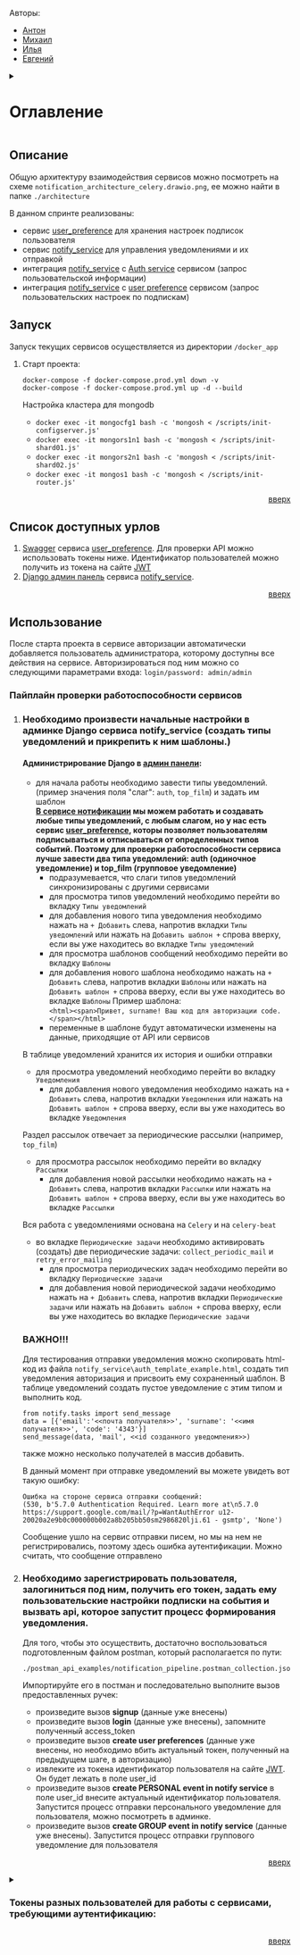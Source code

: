 <a name="readme-top"></a>

Авторы:
 - [Антон](https://github.com/mistandok)
 - [Михаил](https://github.com/Mikhail-Kushnerev)
 - [Илья](https://github.com/Bexram)
 - [Евгений](https://github.com/ME-progr)

<details>
  <summary>
    <h1>Оглавление</h1>
  </summary>
  <ol>
    <li><a href="#репозитории">Репозитории</a></li>
    <li><a href="#описание">Описание</a></li>
    <li><a href="#запуск">Запуск</a></li>
    <li><a href="#список-доступных-урлов">Список доступных урлов</a></li>
    <li><a href="#использование">Использование</a></li>
    <li><a href="#tokens">Токены разных пользователей для работы с сервисами, требующими аутентификацию</a></li>
  </ol>
</details>

## Описание

Общую архитектуру взаимодействия сервисов можно посмотреть на схеме `notification_architecture_celery.drawio.png`, ее можно найти в папке `./architecture`

В данном спринте реализованы:
- сервис [user_preference](https://github.com/ME-progr/yandex-praktikum/Notifications_service/tree/main/user-preferences) для хранения настроек подписок пользователя
- сервис [notify_service](https://github.com/ME-progr/yandex-praktikum/Notifications_service/tree/main/notify_service) для управления уведомлениями и их отправкой
- интеграция [notify_service](https://github.com/ME-progr/yandex-praktikum/Notifications_service/tree/main/notify_service) с [Auth service](https://github.com/ME-progr/yandex-praktikum/Notifications_service/tree/main/Auth_service) сервисом (запрос пользовательской информации)
- интеграция [notify_service](https://github.com/ME-progr/yandex-praktikum/Notifications_service/tree/main/notify_service) с [user preference](https://github.com/ME-progr/yandex-praktikum/Notifications_service/tree/main/user-preferences) сервисом (запрос пользовательских настроек по подпискам)

## Запуск

Запуск текущих сервисов осуществляется из директории `/docker_app`

1) Старт проекта:

    ```docker
    docker-compose -f docker-compose.prod.yml down -v
    docker-compose -f docker-compose.prod.yml up -d --build
    ```
    Настройка кластера для mongodb
   - ```docker exec -it mongocfg1 bash -c 'mongosh < /scripts/init-configserver.js'```
   - ```docker exec -it mongors1n1 bash -c 'mongosh < /scripts/init-shard01.js'```
   - ```docker exec -it mongors2n1 bash -c 'mongosh < /scripts/init-shard02.js'```
   - ```docker exec -it mongos1 bash -c 'mongosh < /scripts/init-router.js'```

<p align="right"><a href="#readme-top">вверх</a></p>

## Список доступных урлов

  1) [Swagger](http://127.0.0.1/api/openapi) сервиса [user_preference](https://github.com/ME-progr/yandex-praktikum/Notifications_service/tree/main/user-preferences). Для проверки API можно использовать токены ниже. Идентификатор пользователей можно получить из токена на сайте [JWT](https://jwt.io/) 
  2) [Django админ панель](http://127.0.0.1:80/admin/) сервиса [notify_service](https://github.com/ME-progr/yandex-praktikum/Notifications_service/tree/main/notify_service).

<p align="right"><a href="#readme-top">вверх</a></p>

## Использование

После старта проекта в сервисе авторизации автоматически добавляется пользователь администратора, которому доступны все действия на сервисе. Авторизироваться под ним можно со следующими параметрами входа: `login/password: admin/admin`


### Пайплайн проверки работоспособности сервисов

1) ### Необходимо произвести начальные настройки в админке Django сервиса notify_service (создать типы уведомлений и прикрепить к ним шаблоны.)

   #### Администрирование Django в [админ панели](http://127.0.0.1:80/admin/):
   - для начала работы необходимо завести типы уведомлений. (пример значения поля "слаг": `auth`, `top_film`) и задать им шаблон <br>
     **[В сервисе нотификации](https://github.com/ME-progr/yandex-praktikum/Notifications_service/tree/main/notify_service) мы можем работать и создавать любые типы уведомлений, с любым слагом, но у нас есть сервис [user_preference](https://github.com/ME-progr/yandex-praktikum/Notifications_service/tree/main/user-preferences), которы  позволяет пользователям подписываться и отписываться от определенных типов событий. Поэтому для проверки работоспособности сервиса лучше завести два типа уведомлений: auth (одиночное уведомление) и top_film (групповое уведомление)**
     - подразумевается, что слаги типов уведомлений синхронизированы с другими сервисами
     - для просмотра типов уведомлений необходимо перейти во вкладку `Типы уведомлений`
     - для добавления нового типа уведомления необходимо нажать на `+ Добавить` слева, напротив вкладки `Типы уведомлений`
       или нажать на `Добавить шаблон +` спрова вверху, если вы уже находитесь во вкладке `Типы уведомлений`
     - для просмотра шаблонов сообщений необходимо перейти во вкладку `Шаблоны`
     - для добавления нового шаблона необходимо нажать на `+ Добавить` слева, напротив вкладки `Шаблоны`
       или нажать на `Добавить шаблон +` спрова вверху, если вы уже находитесь во вкладке `Шаблоны`
       Пример шаблона: <br>
       ```<html><span>Привет, surname! Ваш код для авторизации code.</span></html>```
     - переменные в шаблоне будут автоматически изменены на данные, приходящие от API или сервисов
   
   В таблице уведомлений хранится их история и ошибки отправки
   - для просмотра уведомлений необходимо перейти во вкладку `Уведомления`
     - для добавления нового уведомления необходимо нажать на `+ Добавить` слева, напротив вкладки `Уведомления`
       или нажать на `Добавить шаблон +` спрова вверху, если вы уже находитесь во вкладке `Уведомления`
   
   Раздел рассылок отвечает за периодические рассылки (например, `top_film`)
   - для просмотра рассылок необходимо перейти во вкладку `Рассылки`
     - для добавления новой рассылки необходимо нажать на `+ Добавить` слева, напротив вкладки `Рассылки`
       или нажать на `Добавить шаблон +` спрова вверху, если вы уже находитесь во вкладке `Рассылки`
   
   Вся работа с уведомлениями основана на `Celery` и на `celery-beat`
   - во вкладке `Периодические задачи` необходимо активировать (создать) две периодические задачи: `collect_periodic_mail` и `retry_error_mailing`
     - для просмотра периодических задач необходимо перейти во вкладку `Периодические задачи`
     - для добавления новой периодической задачи необходимо нажать на `+ Добавить` слева, напротив вкладки `Периодические задачи`
       или нажать на `Добавить шаблон +` спрова вверху, если вы уже находитесь во вкладке `Периодические задачи`
   
   ### ВАЖНО!!!

    Для тестирования отправки уведомления можно скопировать html-код из файла `notify_service\auth_template_example.html`, создать тип уведомления авторизация и присвоить ему сохраненный шаблон. В таблице уведомлений создать пустое уведомление с этим типом и выполнить код.
   ```
   from notify.tasks import send_message 
   data = [{'email':'<<почта получателя>>', 'surname': '<<имя получателя>>', 'code': '4343'}] 
   send_message(data, 'mail', <<id созданного уведомления>>)
   ```
   также можно несколько получателей в массив добавить.

   В данный момент при отправке уведомлений вы можете увидеть вот такую ошибку:
   ```Error
   Ошибка на стороне сервиса отправки сообщений:
   (530, b'5.7.0 Authentication Required. Learn more at\n5.7.0  https://support.google.com/mail/?p=WantAuthError u12-20020a2e9b0c000000b002a8b205bb50sm2986820lji.61 - gsmtp', 'None')
   ```
   Сообщение ушло на сервис отправки писем, но мы на нем не регистрировались, поэтому здесь ошибка аутентификации. Можно считать, что сообщение отправлено

2) ###  Необходимо зарегистрировать пользователя, залогиниться под ним, получить его токен, задать ему пользовательские настройки подписки на события и вызвать api, которое запустит процесс формирования уведомления.

   Для того, чтобы это осуществить, достаточно воспользоваться подготовленным файлом postman, который располагается по пути:
   ```Postman
   ./postman_api_examples/notification_pipeline.postman_collection.json
   ```
   Импортируйте его в постман и последовательно выполните вызов предоставленных ручек:
   - произведите вызов **signup** (данные уже внесены)
   - произведите вызов  **login** (данные уже внесены), запомните полученный access_token
   - произведите вызов  **create user preferences** (данные уже внесены, но необходимо вбить актуальный токен, полученный на предыдущем шаге, в авторизацию)
   - извлеките из токена идентификатор пользователя на сайте [JWT](https://jwt.io/). Он будет лежать в поле user_id
   - произведите вызов **create PERSONAL event in notify service** в поле user_id внесите актуальный идентификатор пользователя. Запустится процесс отправки персонального уведомление для пользователя, можно посмотреть в админке.
   - произведите вызов **create GROUP event in notify service** (данные уже внесены). Запустится процесс отправки группового уведомление для пользователя
   



<p align="right"><a href="#readme-top">вверх</a></p>

  <details>
    <summary>
      <h3>
        Токены разных пользователей для работы с сервисами, требующими аутентификацию:
      </h3>
      <a name="tokens"></a>
    </summary>
    1) <b>АДМИН: eyJhbGciOiJIUzI1NiIsInR5cCI6IkpXVCJ9.eyJmcmVzaCI6dHJ1ZSwiaWF0IjoxNjc5NzM1ODI5LCJqdGkiOiJiODRkZDA2Zi03MDMxLTRmZTQtOTA4OC1lZDIxMzcwYjkyNjgiLCJ0eXBlIjoiYWNjZXNzIiwic3ViIjp7InVzZXJfaWQiOiJkZmM3Y2I3YS0yNTlhLTQ2MDktYmU0NS0wODdkMzA5ZDU0NWMiLCJ1c2VyX3JvbGVzIjpbImFkbWluIl0sInVzZXJfYWdlbnQiOiJtb2JpbGUiLCJyZWZyZXNoX2p0aSI6IjljZDdhZWVlLWMzOTMtNGQ3NC1iMGU2LWUyZTZiMDg0ZWE1MCJ9LCJuYmYiOjE2Nzk3MzU4MjksImV4cCI6MTY3OTc0MzAyOX0.EmLwK_Riuhf03iOkeDhpXWk8CFcZtfZ_tCnRRjsd9Nw</b> </br>
    2) eyJhbGciOiJIUzI1NiIsInR5cCI6IkpXVCJ9.eyJmcmVzaCI6dHJ1ZSwiaWF0IjoxNjc5NzM1ODY4LCJqdGkiOiIwMmJkNDdmMy1iY2NmLTRkY2ItYWY1OS1jODhmYTI3M2JjYTMiLCJ0eXBlIjoiYWNjZXNzIiwic3ViIjp7InVzZXJfaWQiOiIwNmY1YmRkZS00ZjUwLTQ5NTYtYTQ5ZC1hZTA3Mzc5ODA5YjYiLCJ1c2VyX3JvbGVzIjpbInVzZXIiXSwidXNlcl9hZ2VudCI6Im1vYmlsZSIsInJlZnJlc2hfanRpIjoiMWNlZWYwZmMtYjBmZi00MGUyLTg1N2QtOTk1OWRlNjA0ZDFlIn0sIm5iZiI6MTY3OTczNTg2OCwiZXhwIjoxNjc5NzQzMDY4fQ.y8u7zzHHNl-jxkFkhObe63Lqe9Hv0Hn2WR15Q-fX6t4 </br>
    3) eyJhbGciOiJIUzI1NiIsInR5cCI6IkpXVCJ9.eyJmcmVzaCI6dHJ1ZSwiaWF0IjoxNjc5NzM1OTE2LCJqdGkiOiIwZTRjNTdmMC00NmNjLTQxYjktOTBiZS01M2Y5ODk5YjQ1ZjQiLCJ0eXBlIjoiYWNjZXNzIiwic3ViIjp7InVzZXJfaWQiOiI5ODY1Nzg1ZS05MDQzLTQwMmEtOGU0YS01ODM3OGY5ZDQ0MjgiLCJ1c2VyX3JvbGVzIjpbInVzZXIiXSwidXNlcl9hZ2VudCI6Im1vYmlsZSIsInJlZnJlc2hfanRpIjoiMzlmZDc3YTAtOTdjMC00OTk1LWIzNDUtZDkzODA2MTA2MzJhIn0sIm5iZiI6MTY3OTczNTkxNiwiZXhwIjoxNjc5NzQzMTE2fQ.SWq1TTRZisARXM3NlCocsUCDh8FAU1_0vsPCHBvm4w0 </br>
    4) eyJhbGciOiJIUzI1NiIsInR5cCI6IkpXVCJ9.eyJmcmVzaCI6dHJ1ZSwiaWF0IjoxNjc5NzM1OTQ4LCJqdGkiOiJhNWY5MDA3ZS1lOWI5LTRhM2ItODk4OC03ZWQ3ODhjOTg4ZjciLCJ0eXBlIjoiYWNjZXNzIiwic3ViIjp7InVzZXJfaWQiOiIzM2NiZjRhNy02ZGFlLTQ4NmItYjk2My0xNjcyYTU4MTg5NGQiLCJ1c2VyX3JvbGVzIjpbInVzZXIiXSwidXNlcl9hZ2VudCI6Im1vYmlsZSIsInJlZnJlc2hfanRpIjoiMzgxMWU5MGItNGEzZC00ZDFmLWE5ZDktMmY3NzUyMTM1YzI1In0sIm5iZiI6MTY3OTczNTk0OCwiZXhwIjoxNjc5NzQzMTQ4fQ.kPrHu2S1sQbwTeUFnur7mTPG4K7fRgKCDWkHhYbh7E4 </br>
    5) <b>АДМИН-AUTH:</b> eyJhbGciOiJIUzI1NiIsInR5cCI6IkpXVCJ9.eyJmcmVzaCI6dHJ1ZSwiaWF0IjoxNjgyNTQxMzM2LCJqdGkiOiI3ZDZkNDBlYy01ODk1LTQwMTEtOTJmMS1jM2JiM2QzNGMxN2IiLCJ0eXBlIjoiYWNjZXNzIiwic3ViIjp7InVzZXJfaWQiOiIzMTdkOGM1MC1kZWRiLTRlZTktOGMyMC02N2I2YmQwMWUxNDAiLCJ1c2VyX3JvbGVzIjpbImFkbWluIl0sInVzZXJfYWdlbnQiOiJndWVzdF9wYyIsInJlZnJlc2hfanRpIjoiMjk4MDk4MGEtNDhkMy00ZmRhLWIxMzktMjkzZGJiZGNhOTVmIn0sIm5iZiI6MTY4MjU0MTMzNn0.F5vQTFkOkIuSvD11XiwKq-lKi5oJhEMPEKfTUuOLlGU </br>
  </details>

<p align="right"><a href="#readme-top">вверх</a></p>